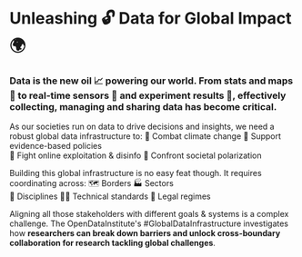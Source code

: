 # Unleashing 🔓 Data for Global Impact 🌍

### Data is the new oil 📈 powering our world. From stats and maps 📍 to real-time sensors 📶 and experiment results 🔬, effectively collecting, managing and sharing data has become critical.

As our societies run on data to drive decisions and insights, we need a robust global data infrastructure to: 
🌳 Combat climate change
📝 Support evidence-based policies  
📵 Fight online exploitation & disinfo
👥 Confront societal polarization

Building this global infrastructure is no easy feat though. It requires coordinating across:
🗺️ Borders
🏭 Sectors  
🔬 Disciplines
👨‍💻 Technical standards
📜 Legal regimes

Aligning all those stakeholders with different goals & systems is a complex challenge. The OpenDataInstitute's #GlobalDataInfrastructure investigates how **researchers can break down barriers and unlock cross-boundary collaboration for research tackling global challenges**. 